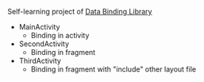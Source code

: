 Self-learning project of [Data Binding Library](https://developer.android.com/topic/libraries/data-binding/)

- MainActivity
    - Binding in activity
- SecondActivity
    - Binding in fragment
- ThirdActivity
    - Binding in fragment with "include" other layout file

